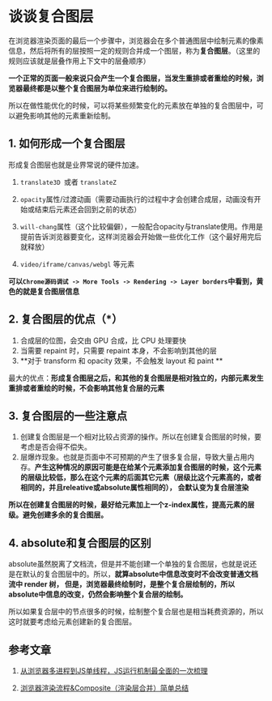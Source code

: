 # 谈谈复合图层

在浏览器渲染页面的最后一个步骤中，浏览器会在多个普通图层中绘制元素的像素信息，然后将所有的层按照一定的规则合并成一个图层，称为**复合图层**。（这里的规则应该就是层叠作用上下文中的层叠顺序）

**一个正常的页面一般来说只会产生一个复合图层，当发生重排或者重绘的时候，浏览器最终都是以整个复合图层为单位来进行绘制的。**

所以在做性能优化的时候，可以将某些频繁变化的元素放在单独的复合图层中，可以避免影响其他的元素重新绘制。

## 1. 如何形成一个复合图层

形成复合图层也就是业界常说的硬件加速。

1. `translate3D `或者 `translateZ`

2. `opacity`属性/过渡动画（需要动画执行的过程中才会创建合成层，动画没有开始或结束后元素还会回到之前的状态）
3. `will-chang`属性（这个比较偏僻），一般配合opacity与translate使用。作用是提前告诉浏览器要变化，这样浏览器会开始做一些优化工作（这个最好用完后就释放）

4. `video/iframe/canvas/webgl` 等元素

**可以`Chrome源码调试 -> More Tools -> Rendering -> Layer borders`中看到，黄色的就是复合图层信息**



## 2. 复合图层的优点（*）

1. 合成层的位图，会交由 GPU 合成，比 CPU 处理要快
2. 当需要 repaint 时，只需要 repaint 本身，不会影响到其他的层
3. **对于 transform 和 opacity 效果，不会触发 layout 和 paint **

最大的优点：**形成复合图层之后，和其他的复合图层是相对独立的，内部元素发生重排或者重绘的时候，不会影响其他复合层的元素**



## 3. 复合图层的一些注意点

1. 创建复合图层是一个相对比较占资源的操作。所以在创建复合图层的时候，要考虑是否会得不偿失。
2. 层爆炸现象。也就是页面中不可预期的产生了很多复合层，导致大量占用内存。**产生这种情况的原因可能是在给某个元素添加复合图层的时候，这个元素的层级比较低，那么在这个元素的后面其它元素（层级比这个元素高的，或者相同的，并且releative或absolute属性相同的）， 会默认变为复合层渲染**

**所以在创建复合图层的时候，最好给元素加上一个z-index属性，提高元素的层级。避免创建多余的复合图层。**



## 4. absolute和复合图层的区别

absolute虽然脱离了文档流，但是并不能创建一个单独的复合图层，也就是说还是在默认的复合图层中的。所以，**就算absolute中信息改变时不会改变普通文档流中 render 树， 但是，浏览器最终绘制时，是整个复合层绘制的，所以absolute中信息的改变，仍然会影响整个复合层的绘制。**

所以如果复合层中的节点很多的时候，绘制整个复合层也是相当耗费资源的，所以这时就要考虑给元素创建新的复合图层。



## 参考文章

1. [从浏览器多进程到JS单线程，JS运行机制最全面的一次梳理](https://juejin.im/post/5a6547d0f265da3e283a1df7#heading-16)

2. [浏览器渲染流程&Composite（渲染层合并）简单总结](https://segmentfault.com/a/1190000014520786)

